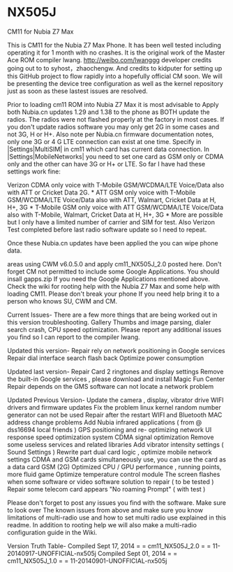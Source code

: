 NX505J
======

CM11 for Nubia Z7 Max

This is CM11 for the Nubia Z7 Max Phone. It has been well tested including operating it for 1 month
with no crashes. It is the original work of the Master Ace ROM compiler lwang. http://weibo.com/lwanggg
developer credits going out to to syhost，zhaochengw.  And credits to kidputer for setting
up this GitHub project to flow rapidly into a hopefully official CM soon. We will be presenting the device
tree configuration as well as the kernel repository just as soon as these lastest issues are resolved. 

Prior to loading cm11 ROM into Nubia Z7 Max it is most advisable to Apply
both Nubia.cn updates 1.29 and 1.38 to the phone as BOTH update the
radios.  The radios were not flashed properly at the factory in most
cases. If you don't update radios software you may only get
2G in some cases and not 3G, H or H+.
Also note per Nubia.cn firmware documentation notes,
only one 3G or 4 G LTE connection can exist at one time. Specify in
|Settings|MultiSIM| in cm11 which card has current data connection. In
|Settings|MobileNetworks| you need to set one card as GSM only or CDMA
only and the other can have 3G or H+ or LTE. So far I have had these
settings work fine:

Verizon CDMA only voice with
T-Mobile GSM/WCDMA/LTE Voice/Data also with ATT or Cricket Data 2G.
*
ATT GSM only voice with
T-Mobile GSM/WCDMA/LTE Voice/Data also with ATT, Walmart, Cricket Data at H, H+, 3G
*
T-Mobile GSM only voice with
ATT GSM/WCDMA/LTE Voice/Data also with T-Mobile, Walmart, Cricket Data at H, H+, 3G
*
More are possible but I only have a limited number of carrier and SIM for test. Also Verizon Test
completed before last radio software update so I need to repeat.

Once these Nubia.cn updates have been applied the you can wipe phone data.

areas using CWM v6.0.5.0 and apply cm11_NX505J_2.0 posted here.  Don't forget CM not
permitted to include some Google Applications.  You should insall gapps.zip
If you need the Google Applications mentioned above.  Check the wiki for rooting
help with the Nubia Z7 Max and some help with loading CM11. Please don't break your phone
If you need help bring it to a person who knows SU, CWM and CM.

Current Issues-
There are a few more things that are being worked out in this version troubleshooting.
Gallery Thumbs and image parsing, dialer search crash, CPU speed optimization.
Please report any additional issues you find so I can report to the compiler lwang.

Updated this version-
Repair rely on network positioning in Google services
Repair dial interface search flash back
Optimize power consumption

Updated last version-
Repair Card 2 ringtones and display settings
Remove the built-in Google services , please download and install Magic Fun Center
Repair depends on the GMS software can not locate a network problem

Updated Previous Version-
Update the camera , display, vibrator drive
WIFI drivers and firmware updates
Fix the problem linux kernel random number generator can not be used
Repair after the restart WIFI and Bluetooth MAC address change problems
Add Nubia infrared applications ( from @ dss16694 local friends )
GPS positioning and re- optimizing network
UI response speed optimization system
CDMA signal optimization
Remove some useless services and related libraries
Add vibrator intensity settings ( Sound Settings )
Rewrite part dual card logic , optimize mobile network settings
CDMA and GSM cards simultaneously use, you can use the card as a data card GSM (2G)
Optimized CPU / GPU performance , running points, more fluid game
Optimize temperature control module
The screen flashes when some software or video software solution to repair ( to be tested )
Repair some telecom card appears "No roaming Prompt" ( with test )

Please don't forget to post any issues you find with the software.  Make sure to look over
The known issues from above and make sure you know limitations of multi-radio use and how to
set multi radio use explained in this readme.  In addition to rooting help we will also make 
a multi-radio configuration guide in the Wiki.

Version Truth Table-
Compiled Sept 17, 2014 = = cm11_NX505J_2.0 = = 11-20140917-UNOFFICIAL-nx505j
Compiled Sept 01, 2014 = = cm11_NX505J_1.0 = = 11-20140901-UNOFFICIAL-nx505j
